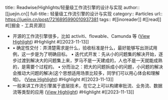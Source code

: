 title:: Readwise/Highlights/轻量级工作流引擎的设计与实现
author:: [[juejin.cn]]
full-title:: 轻量级工作流引擎的设计与实现
category:: #articles
url:: https://juejin.cn/post/7216895990010937381
tags:: #[[inoreader]] #[[read]] #[[掘金 - 工具资源]]
- 开源的工作流引擎很多，比如 activiti、flowable、Camunda 等 ([View Highlight](https://read.readwise.io/read/01hf37cffks11zhfmscyrb03ez)) #Highlight #[[2023-11-13]]
- •   确定性交付：弄清楚需求是什么，验收标准是什么，最好能够写出测试用例，这一步是为了明确目标。
  •   迭代式开发：先从小的问题集的解决开始，逐步过渡到解决大的问题集上来，罗马不是一天建成的，人也不是一天就能成熟的，是需要个过程的。
  •   分而治之：把大的问题拆成小的问题，小问题的解决会推动大问题的解决(这个思想适用场景比较多，同学们可以用心体会和理解哈)。 ([View Highlight](https://read.readwise.io/read/01hf37fv08tx887nb634atygv4)) #Highlight #[[2023-11-13]]
- 一般来讲工作流引擎属于底层技术，在它之上可以构建审批流、业务流、数据流等类型的应用 ([View Highlight](https://read.readwise.io/read/01hf37h06vtg3gmwtd8jg903sv)) #Highlight #[[2023-11-13]]